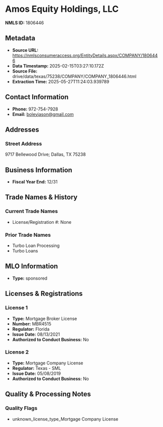 # Amos Equity Holdings, LLC

**NMLS ID:** 1806446

## Metadata
- **Source URL:** https://nmlsconsumeraccess.org/EntityDetails.aspx/COMPANY/1806446
- **Data Timestamp:** 2025-02-15T03:27:10.172Z
- **Source File:** drive/data/texas/75238/COMPANY/COMPANY_1806446.html
- **Extraction Time:** 2025-05-27T11:24:03.939789

## Contact Information
- **Phone:** 972-754-7928
- **Email:** boleyjason@gmail.com

## Addresses
### Street Address
9717 Bellewood Drive; Dallas, TX 75238

## Business Information
- **Fiscal Year End:** 12/31

## Trade Names & History
### Current Trade Names
- License/Registration #: None

### Prior Trade Names
- Turbo Loan Processing
- Turbo Loans

## MLO Information
- **Type:** sponsored

## Licenses & Registrations

### License 1
- **Type:** Mortgage Broker License
- **Number:** MBR4515
- **Regulator:** Florida
- **Issue Date:** 08/13/2021
- **Authorized to Conduct Business:** No

### License 2
- **Type:** Mortgage Company License
- **Regulator:** Texas - SML
- **Issue Date:** 05/08/2019
- **Authorized to Conduct Business:** No

## Quality & Processing Notes
### Quality Flags
- unknown_license_type_Mortgage Company License
